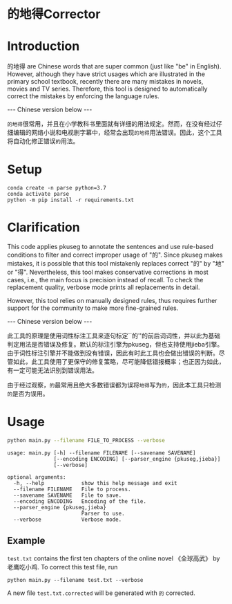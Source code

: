 # 的地得Corrector

# Introduction

的地得 are Chinese words that are super common (just like "be" in English). However, although they have strict usages which are illustrated in the primary school textbook, recently there are many mistakes in novels, movies and TV series. Therefore, this tool is designed to automatically correct the mistakes by enforcing the language rules.

--- Chinese version below ---

``的地得``很常用，并且在小学教科书里面就有详细的用法规定。然而，在没有经过仔细编辑的网络小说和电视剧字幕中，经常会出现``的地得``用法错误。因此，这个工具将自动化修正错误``的``用法。

# Setup

```
conda create -n parse python=3.7
conda activate parse
python -m pip install -r requirements.txt
```

# Clarification
This code applies pkuseg to annotate the sentences and use rule-based conditions to filter and correct improper usage of "的". Since pkuseg makes mistakes, it is possible that this tool mistakenly replaces correct "的" by "地" or "得". Nevertheless, this tool makes conservative corrections in most cases, i.e., the main focus is precision instead of recall. To check the replacement quality, verbose mode prints all replacements in detail.

However, this tool relies on manually designed rules, thus requires further support for the community to make more fine-grained rules.

--- Chinese version below ---

此工具的原理是使用词性标注工具来逐句标定``的''的前后词词性，并以此为基础判定用法是否错误及修复。默认的标注引擎为pkuseg，但也支持使用jieba引擎。由于词性标注引擎并不能做到没有错误，因此有时此工具也会做出错误的判断。尽管如此，此工具使用了更保守的修复策略，尽可能降低错报概率；也正因为如此，有一定可能无法识别到错误用法。

由于经过观察，``的``最常用且绝大多数错误都为误将``地得``写为``的``，因此本工具只检测``的``是否为误用。

# Usage

```bash
python main.py --filename FILE_TO_PROCESS --verbose
```

```
usage: main.py [-h] --filename FILENAME [--savename SAVENAME]
               [--encoding ENCODING] [--parser_engine {pkuseg,jieba}]
               [--verbose]

optional arguments:
  -h, --help            show this help message and exit
  --filename FILENAME   File to process.
  --savename SAVENAME   File to save.
  --encoding ENCODING   Encoding of the file.
  --parser_engine {pkuseg,jieba}
                        Parser to use.
  --verbose             Verbose mode.
```

## Example

```test.txt``` contains the first ten chapters of the online novel 《全球高武》 by 老鹰吃小鸡. To correct this test file, run
```
python main.py --filename test.txt --verbose
```
A new file ```test.txt.corrected``` will be generated with ``的`` corrected.